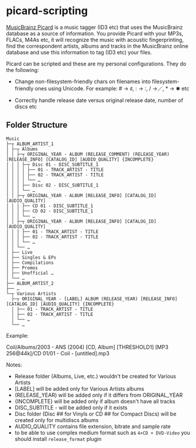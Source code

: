 # picard-scripting

[MusicBrainz Picard](https://picard.musicbrainz.org) is a music tagger (ID3 etc) that uses the MusicBrainz database as a source of information.
You provide Picard with your MP3s, FLACs, M4As etc, it will recognize the music with acoustic fingerprinting, find the correspondent artists, albums and tracks in the MusicBrainz online database and use this information to tag (ID3 etc) your files.

Picard can be scripted and these are my personal configurations. They do the following:

* Change non-filesystem-friendly chars on filenames into filesystem-friendly ones using Unicode. For example: # → ♯, : → ∶, / →／, * → ✱ etc

* Correctly handle release date versus original release date, number of discs etc


## Folder Structure ##

```
Music
├─┬ ALBUM_ARTIST_1
│ ├─┬ Albums
│ │ ├─┬ ORIGINAL_YEAR - ALBUM (RELEASE_COMMENT) (RELEASE_YEAR) [RELEASE_INFO] [CATALOG_ID] [AUDIO_QUALITY] {INCOMPLETE}
│ │ │ ├─┬ Disc 01 - DISC_SUBTITLE_1
│ │ │ │ ├── 01 - TRACK_ARTIST - TITLE
│ │ │ │ ├── 02 - TRACK_ARTIST - TITLE
│ │ │ │ └── …
│ │ │ ├── Disc 02 - DISC_SUBTITLE_1
│ │ │ └── …
│ │ ├─┬ ORIGINAL_YEAR - ALBUM [RELEASE_INFO] [CATALOG_ID] [AUDIO_QUALITY]
│ │ │ ├── CD 01 - DISC_SUBTITLE_1
│ │ │ ├── CD 02 - DISC_SUBTITLE_1
│ │ │ └── …
│ │ ├─┬ ORIGINAL_YEAR - ALBUM [RELEASE_INFO] [CATALOG_ID] [AUDIO_QUALITY]
│ │ │ ├── 01 - TRACK_ARTIST - TITLE
│ │ │ ├── 02 - TRACK_ARTIST - TITLE
│ │ │ └── …
│ │ └── …
│ ├── Live
│ ├── Singles & EPs
│ ├── Compilations
│ ├── Promos
│ ├── Unofficial …
│ └── …
├── ALBUM_ARTIST_2
├── …
└─┬ Various Artists
  ├─┬ ORIGINAL_YEAR - [LABEL] ALBUM (RELEASE_YEAR) [RELEASE_INFO] [CATALOG_ID] [AUDIO_QUALITY] {INCOMPLETE}
  │ ├── 01 - TRACK_ARTIST - TITLE
  │ ├── 02 - TRACK_ARTIST - TITLE
  │ └── …
  └── …
```

Example:

Coil/Albums/2003 - ANS (2004) [CD, Album] [THRESHOLD1] [MP3 256@44k]/CD 01/01 - Coil - [untitled].mp3

Notes:

* Release folder (Albums, Live, etc.) wouldn't be created for Various Artists
* [LABEL] will be added only for Various Artists albums
* (RELEASE_YEAR) will be added only if it differs from ORIGINAL_YEAR
* {INCOMPLETE} will be added only if album doesn't have all tracks
* DISC_SUBTITLE - will be added only if it exists
* Disc folder (Disc ## for Vinyls or CD ## for Compact Discs) will be created only for multidiscs albums
* AUDIO_QUALITY contains file extension, bitrate and sample rate
* to be able to use complex medium format such as `4×CD + DVD-Video` you should install `release_format` plugin